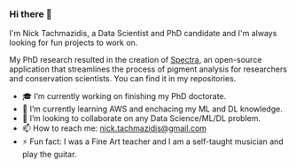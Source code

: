 ### Hi there 👋

I'm Nick Tachmazidis, a Data Scientist and PhD candidate and I'm always looking for fun projects to work on.

My PhD research resulted in the creation of [Spectra](https://github.com/NickTachmazidis/Spectra), an open-source application that streamlines the process of pigment analysis for researchers and conservation scientists. You can find it in my repositories.

- 🎓 I’m currently working on finishing my PhD doctorate. 
- 🌱 I’m currently learning AWS and enchacing my ML and DL knowledge.
- 👯 I’m looking to collaborate on any Data Science/ML/DL problem.
- 📫 How to reach me: nick.tachmazidis@gmail.com
- ⚡ Fun fact: I was a Fine Art teacher and I am a self-taught musician and play the guitar.
